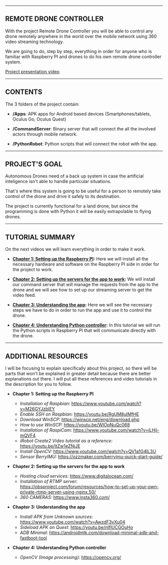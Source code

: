 ----------------
REMOTE DRONE CONTROLLER
----------------

With the project Remote Drone Controller you will be able to control any drone remotely anywhere in the world over the mobile network using 360 video streaming technology. 

We are going to do, step by step, everything in order for anyone who is familiar with Raspberry PI and drones to do his own remote drone controller system.

[Project presentation video](https://www.youtube.com/watch?v=yUAq1P1o_M0)

----------------
CONTENTS
----------------
The 3 folders of the project contain:

* **/Apps**: APK apps for Android based devices (Smartphones/tablets, Oculus Go, Oculus Quest)

* **/CommandServer**: Binary server that will connect the all the involved actors through mobile network.

* **/PythonRobot**: Python scripts that will connect the robot with the app.

----------------
PROJECT'S GOAL
----------------

Autonomous Drones need of a back up system in case the artificial inteligence isn't able to handle particular situations. 

That's where this system is going to be useful for a person to remotely take control of the drone and drive it safely to its destination.

The project is currently functional for a land drone, but since the programming is done with Python it will be easily extrapolable to flying drones.

------------------
TUTORIAL SUMMARY
------------------

On the next videos we will learn everything in order to make it work.

* **[Chapter 1: Setting up the Raspberry PI](https://www.youtube.com/watch?v=pNlp3vxBs1U):** Here we will install all the necessary hardware and software on the Raspberry PI side in order for the project to work.

* **[Chapter 2: Setting up the servers for the app to work](https://www.youtube.com/watch?v=C6Iw0IzKYbQ):** We will install our command server that will manage the requests from the app to the drone and we will see how to set up our streaming server to get the video feed.
	
* **[Chapter 3: Understanding the app](https://www.youtube.com/watch?v=ag0HZh6rDmM):** Here we will see the necessary steps we have to do in order to run the app and use it to control the drone.

* **[Chapter 4: Understanding Python controller](https://www.youtube.com/watch?v=Y4urGfT6mmU):** In this tutorial we will run the Python scripts in Raspberry PI that will communicate directly with the drone.

------------------
ADDITIONAL RESOURCES
------------------

I will be focusing to explain specifically about this project, so there will be parts that won't be explained in greater detail because there are better explanations out there. 
I will put all these references and video tutorials in the description for you to follow.

* **Chapter 1: Setting up the Raspberry PI**
	- *Installation of Raspbian:* https://www.youtube.com/watch?v=M26GYJzblEY
	- *Enable SSH on Raspbian:* https://youtu.be/RgUM8ulMfHE
	- *Download WinSCP:*	https://winscp.net/eng/download.php
	- *How to use WinSCP:* https://youtu.be/WIOpNuQc068
	- *Installation of RaspiCam:*	https://www.youtube.com/watch?v=iLHij-mQVF4
	- *iRobot Create2 Video tutorial as a reference:* https://youtu.be/ItZw1eZNjJE
	- *Install OpenCV:* https://www.youtube.com/watch?v=QV1a1G4lL3U
	- *Sensor BerryIMU:* https://ozzmaker.com/berryimu-quick-start-guide/

* **Chapter 2: Setting up the servers for the app to work**
	- *Hosting cloud services:* https://www.digitalocean.com/
	- *Installation of RTMP server:* https://obsproject.com/forum/resources/how-to-set-up-your-own-private-rtmp-server-using-nginx.50/
	- *360 CAMERAS:* https://www.insta360.com/
	

* **Chapter 3: Understanding the app**
	- *Install APK from Unknown sources:* https://www.youtube.com/watch?v=AwzdF3vXu04
	- *Sideload APK on Quest*: https://youtu.be/nlflUCGOuHo
	- *ADB Minimal*: https://androidmtk.com/download-minimal-adb-and-fastboot-tool


* **Chapter 4: Understanding Python controller**
	- *OpenCV (Image processing)*:	https://opencv.org/

